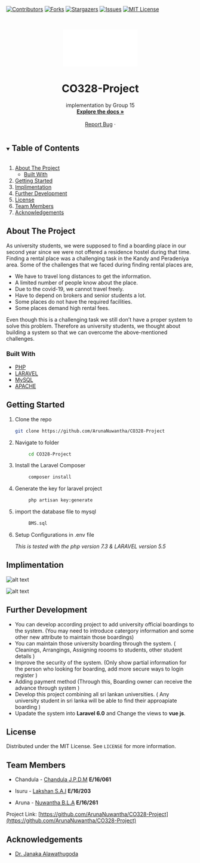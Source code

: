 [![Contributors][contributors-shield]][contributors-url]
[![Forks][forks-shield]][forks-url]
[![Stargazers][stars-shield]][stars-url]
[![Issues][issues-shield]][issues-url]
[![MIT License][license-shield]][license-url]

<!-- PROJECT LOGO -->
<br />
<p align="center">
    <img src="https://github.com/ArunaNuwantha/CO328-Project/blob/6884e5c8c00aca14efaa72eae1c00dc02460d66b/public/assets/images/logo.png" alt="Logo" width="200" height="100">

  <h1 align="center">CO328-Project</h1>

  <p align="center">
    implementation by Group 15
    <br />
    <a href="https://github.com/ArunaNuwantha/CO328-Project"><strong>Explore the docs »</strong></a>
    <br />
    <br />
    <a href="https://github.com/ArunaNuwantha/CO328-Project/issues">Report Bug</a>
    ·
  </p>
</p>

<!-- TABLE OF CONTENTS -->
<details open="open">
  <summary><h2 style="display: inline-block">Table of Contents</h2></summary>
  <ol>
    <li>
      <a href="#about-the-project">About The Project</a>
      <ul>
        <li><a href="#built-with">Built With</a></li>
      </ul>
    </li>
    <li><a href="#getting-started">Getting Started</a></li>
    <li><a href="#Implimentation">Implimentation</a></li>
    <li><a href="#further-development">Further Development</a></li>
    <li><a href="#license">License</a></li>
    <li><a href="#team-members">Team Members</a></li>
    <li><a href="#acknowledgements">Acknowledgements</a></li>
  </ol>
</details>

<!-- ABOUT THE PROJECT -->

## About The Project

As university students, we were supposed to find a boarding place in our second year since we were not offered a residence hostel during that time. Finding a rental place was a challenging task in the Kandy and Peradeniya area. Some of the challenges that we faced during finding rental places are,

- We have to travel long distances to get the information.
- A limited number of people know about the place.
- Due to the covid-19, we cannot travel freely.
- Have to depend on brokers and senior students a lot.
- Some places do not have the required facilities.
- Some places demand high rental fees.

Even though this is a challenging task we still don’t have a proper system to solve this problem. Therefore as university students, we thought about building a system so that we can overcome the above-mentioned challenges.

### Built With

- [PHP]()
- [LARAVEL]()
- [MySQL]()
- [APACHE]()

<!-- GETTING STARTED -->

## Getting Started

1. Clone the repo
   ```sh
   git clone https://github.com/ArunaNuwantha/CO328-Project
   ```
2. Navigate to folder
   ```sh
        cd CO328-Project
   ```
3. Install the Laravel Composer
   ```sh
        composer install
   ```
4. Generate the key for laravel project
   ```sh
        php artisan key:generate
   ```
5. import the database file to mysql
   ```sh
        BMS.sql
   ```
6. Setup Configurations in .env file

   _This is tested with the php version 7.3 & LARAVEL version 5.5_

<!-- Implimentation -->

## Implimentation

![alt text](https://user-images.githubusercontent.com/72965997/139569930-7939c6c9-245e-49ae-93ec-42baa887153f.png)

![alt text](https://user-images.githubusercontent.com/72965997/139570026-c9c60368-ebef-457d-b5a8-09ad715497c5.png)

<!-- Further Development -->

## Further Development

- You can develop according project to add university official boardings to the system. (You may need to introduce catergory information and some other new attribute to maintain those boardings)
- You can maintain those university boarding through the system. ( Cleanings, Arrangings, Assigning roooms to students, other student details )
- Improve the security of the system. (Only show partial information for the person who looking for boarding, add more secure ways to login register )
- Adding payment method (Through this, Boarding owner can receive the advance through system )
- Develop this project combining all sri lankan universities. ( Any university student in sri lanka will be able to find their approapiate boarding )
- Upadate the system into **Laravel 6.0** and Change the views to **vue js**.

<!-- LICENSE -->

## License

Distributed under the MIT License. See `LICENSE` for more information.

<!-- CONTACT -->

## Team Members

- Chandula - [Chandula J.P.D.M](https://github.com/Chandula-JPDM) **E/16/061**

- Isuru - [Lakshan S.A.I](https://github.com/IsuruLakshan97) **E/16/203**

- Aruna - [Nuwantha B.L.A](https://github.com/ArunaNuwantha) **E/16/261**

Project Link: [https://github.com/ArunaNuwantha/CO328-Project](https://github.com/ArunaNuwantha/CO328-Project)

<!-- ACKNOWLEDGEMENTS -->

## Acknowledgements

- [Dr. Janaka Alawathugoda]()

<!-- MARKDOWN LINKS & IMAGES -->

[contributors-shield]: https://img.shields.io/github/contributors/ArunaNuwantha/CO328-Project.svg?style=for-the-badge
[contributors-url]: https://github.com/ArunaNuwantha/CO328-Project/graphs/contributors
[forks-shield]: https://img.shields.io/github/forks//ArunaNuwantha/CO328-Project.svg?style=for-the-badge
[forks-url]: https://github.com//ArunaNuwantha/CO328-Project/network/members
[stars-shield]: https://img.shields.io/github/stars//ArunaNuwantha/CO328-Project.svg?style=for-the-badge
[stars-url]: https://github.com//ArunaNuwantha/CO328-Project/stargazers
[issues-shield]: https://img.shields.io/github/issues//ArunaNuwantha/CO328-Project.svg?style=for-the-badge
[issues-url]: https://github.com//ArunaNuwantha/CO328-Project/issues
[license-shield]: https://img.shields.io/github/license//ArunaNuwantha/CO328-Project.svg?style=for-the-badge
[license-url]: https://github.com//ArunaNuwantha/CO328-Project/blob/master/LICENSE.txt
